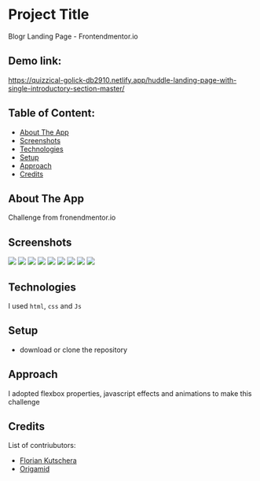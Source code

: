 # Project Title

Blogr Landing Page - Frontendmentor.io

## Demo link:

https://quizzical-golick-db2910.netlify.app/huddle-landing-page-with-single-introductory-section-master/

## Table of Content:

- [About The App](#about-the-app)
- [Screenshots](#screenshots)
- [Technologies](#technologies)
- [Setup](#setup)
- [Approach](#approach)
- [Credits](#credits)

## About The App

Challenge from fronendmentor.io

## Screenshots

![](https://raw.githubusercontent.com/lc-dev90/Frontend-Mentor/master/blogr-landing-page-main/ss/Captura%20de%20tela%20de%202021-05-28%2013-46-47.png)
![](https://raw.githubusercontent.com/lc-dev90/Frontend-Mentor/master/blogr-landing-page-main/ss/Captura%20de%20tela%20de%202021-05-28%2013-46-52.png)
![](https://raw.githubusercontent.com/lc-dev90/Frontend-Mentor/master/blogr-landing-page-main/ss/Captura%20de%20tela%20de%202021-05-28%2013-46-54.png)
![](https://raw.githubusercontent.com/lc-dev90/Frontend-Mentor/master/blogr-landing-page-main/ss/Captura%20de%20tela%20de%202021-05-28%2013-46-56.png)
![](https://raw.githubusercontent.com/lc-dev90/Frontend-Mentor/master/blogr-landing-page-main/ss/Captura%20de%20tela%20de%202021-05-28%2013-46-57.png)
![](https://raw.githubusercontent.com/lc-dev90/Frontend-Mentor/master/blogr-landing-page-main/ss/Captura%20de%20tela%20de%202021-05-28%2013-47-25.png)
![](https://raw.githubusercontent.com/lc-dev90/Frontend-Mentor/master/blogr-landing-page-main/ss/Captura%20de%20tela%20de%202021-05-28%2013-47-29.png)
![](https://raw.githubusercontent.com/lc-dev90/Frontend-Mentor/master/blogr-landing-page-main/ss/Captura%20de%20tela%20de%202021-05-28%2013-47-31.png)
![](https://raw.githubusercontent.com/lc-dev90/Frontend-Mentor/master/blogr-landing-page-main/ss/Captura%20de%20tela%20de%202021-05-28%2013-47-46.png)

## Technologies

I used `html`, `css` and `Js`

## Setup

- download or clone the repository

## Approach

I adopted flexbox properties, javascript effects and animations to make this challenge

## Credits

List of contriubutors:

- [Florian Kutschera](https://medium.com/@Florian/freebie-google-material-design-shadow-helper-2a0501295a2d#.wyvbmcq10)
- [Origamid](https://www.origamid.com/projetos/css-grid-layout-guia-completo/)
